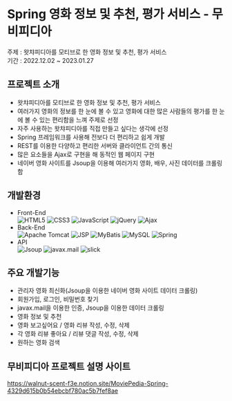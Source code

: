 # Spring 영화 정보 및 추천, 평가 서비스 - 무비피디아
주제 : 왓챠피디아를 모티브로 한 영화 정보 및 추천, 평가 서비스<br>
기간 : 2022.12.02 ~ 2023.01.27
## 프로젝트 소개
* 왓챠피디아를 모티브로 한 영화 정보 및 추천, 평가 서비스
* 여러가지 영화의 정보를 한 눈에 볼 수 있고 영화에 대한 많은 사람들의 평가를 한 눈에 볼 수 있는 편리함을 느껴 주제로 선정
* 자주 사용하는 왓챠피디아를 직접 만들고 싶다는 생각에 선정
* Spring 프레임워크를 사용해 전보다 더 편리하고 쉽게 개발
* REST를 이용한 다양하고 편리한 서버와 클라이언트 간의 통신
* 많은 요소들을 Ajax로 구현을 해 동적인 웹 페이지 구현
* 네이버 영화 사이트를 Jsoup을 이용해 여러가지 영화, 배우, 사진 데이터를 크롤링함 
## 개발환경
* Front-End<br>
![HTML5](https://img.shields.io/badge/HTML5-%23E34F26.svg?style=flat-square&logo=html5&logoColor=white)
![CSS3](https://img.shields.io/badge/CSS3-%231572B6.svg?style=flat-square&logo=css3&logoColor=white)
![JavaScript](https://img.shields.io/badge/JavaScript-F7DF1E?style=flat-square&logo=JavaScript&logoColor=white)
![jQuery](https://img.shields.io/badge/jQuery-%230769AD.svg?style=flat-square&logo=jquery&logoColor=white)
![Ajax](https://img.shields.io/badge/Ajax-258CCF?style=flat-square&logo=&logoColor=white)<br>
* Back-End<br>
![Apache Tomcat](https://img.shields.io/badge/Apache%20Tomcat-%23F8DC75.svg?style=flat-square&logo=apache-tomcat&logoColor=black)
![JSP](https://img.shields.io/badge/JSP-E56F1F?style=flat-square&logo=&logoColor=white)
![MyBatis](https://img.shields.io/badge/MyBatis-5D4849?style=flat-square&logo=&logoColor=white)
![MySQL](https://img.shields.io/badge/MySQL-4479A1?style=flat-square&logo=mysql&logoColor=white)
![Spring](https://img.shields.io/badge/Spring-6DB33F?style=flat-square&logo=Spring&logoColor=white)
* API<br>
![Jsoup](https://img.shields.io/badge/Jsoup-6199D2?style=flat-square&logo=&logoColor=black)
![javax.mail](https://img.shields.io/badge/javax.mail-FAE100?style=flat-square&logo=&logoColor=black)
![slick](https://img.shields.io/badge/slick-3D9DDD?style=flat-square&logo=&logoColor=black)
## 주요 개발기능
* 관리자 영화 최신화(Jsoup을 이용한 네이버 영화 사이트 데이터 크롤링)
* 회원가입, 로그인, 비밀번호 찾기
* javax.mail을 이용한 인증, Jsoup을 이용한 데이터 크롤링
* 영화 정보 및 추천
* 영화 보고싶어요 / 영화 리뷰 작성, 수정, 삭제
* 각 영화 리뷰 좋아요 / 리뷰 댓글 작성, 수정, 삭제
* 원하는 영화 검색
## 무비피디아 프로젝트 설명 사이트
https://walnut-scent-f3e.notion.site/MoviePedia-Spring-4329d615b0b54ebcbf780ac5b7fef8ae
